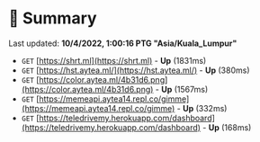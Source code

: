 # 📖 Summary
Last updated: **10/4/2022, 1:00:16 PTG "Asia/Kuala_Lumpur"**

- `GET` [https://shrt.ml](https://shrt.ml) - **Up** (1831ms)
- `GET` [https://hst.aytea.ml/](https://hst.aytea.ml/) - **Up** (380ms)
- `GET` [https://color.aytea.ml/4b31d6.png](https://color.aytea.ml/4b31d6.png) - **Up** (1567ms)
- `GET` [https://memeapi.aytea14.repl.co/gimme](https://memeapi.aytea14.repl.co/gimme) - **Up** (332ms)
- `GET` [https://teledrivemy.herokuapp.com/dashboard](https://teledrivemy.herokuapp.com/dashboard) - **Up** (168ms)
